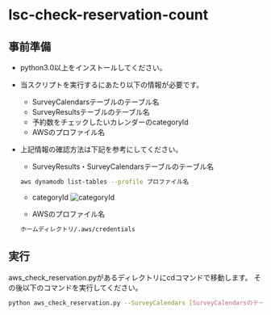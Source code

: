 # lsc-check-reservation-count

## 事前準備

* python3.0以上をインストールしてください。
* 当スクリプトを実行するにあたり以下の情報が必要です。
    * SurveyCalendarsテーブルのテーブル名
    * SurveyResultsテーブルのテーブル名
    * 予約数をチェックしたいカレンダーのcategoryId
    * AWSのプロファイル名
* 上記情報の確認方法は下記を参考にしてください。
    * SurveyResults・SurveyCalendarsテーブルのテーブル名
    ```sh
    aws dynamodb list-tables --profile プロファイル名
    ```

    * categoryId
    ![categoryId](https://user-images.githubusercontent.com/63500101/124404198-d38b5200-dd74-11eb-8181-a07fbbb9156b.png)
    
    * AWSのプロファイル名
    ```sh
    ホームディレクトリ/.aws/credentials
    ```

## 実行

aws_check_reservation.pyがあるディレクトリにcdコマンドで移動します。
その後以下のコマンドを実行してください。

```sh
python aws_check_reservation.py --SurveyCalendars [SurveyCalendarsのテーブル名] --SurveyResults [SurveyResultsのテーブル名] --categoryId [categoryId] --profile [AWSのprofile名]
```